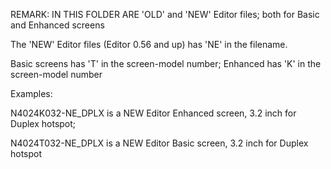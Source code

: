 REMARK: IN THIS FOLDER ARE 'OLD' and 'NEW' Editor files; both for Basic and Enhanced screens

The 'NEW' Editor files (Editor 0.56 and up) has 'NE' in the filename.

Basic screens has 'T' in the screen-model number; Enhanced has 'K' in the screen-model number

Examples:

N4024K032-NE_DPLX is a NEW Editor Enhanced screen, 3.2 inch for Duplex hotspot;

N4024T032-NE_DPLX is a NEW Editor Basic screen, 3.2 inch for Duplex hotspot
